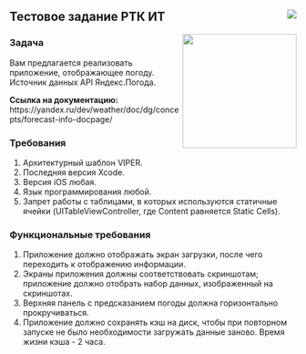<h2>Тестовое задание РТК ИТ<img src="https://tinyurl.com/9uh9snsc" align="right" /></h2>

<p><img src="https://media.giphy.com/media/K3hpGCoCeMlBLd9KCe/giphy.gif" width="200" align="right"/></p>

<h3>Задача</h3>
<p>Вам предлагается реализовать приложение, отображающее погоду.<br>Источник данных API Яндекс.Погода.<p/>
<p><strong>Ссылка на документацию:</strong><br>https://yandex.ru/dev/weather/doc/dg/concepts/forecast-info-docpage/</p>

<h3>Требования</h3>
<p>
<ol>
<li>Архитектурный шаблон VIPER.</li>
<li>Последняя версия Xcode.</li>
<li>Версия iOS любая.</li>
<li>Язык программирования любой.</li>
<li>Запрет работы с таблицами, в которых используются статичные ячейки (UITableViewController, где Content равняется Static Cells).</li>
</ol>
</p>
  
<h3>Функциональные требования</h3>
<p>
<ol>
<li>Приложение должно отображать экран загрузки, после чего переходить к отображению информации.</li>
<li>Экраны приложения должны соответствовать скриншотам; приложение должно отобрать набор данных, изображенный на скриншотах.</li>
<li>Верхняя панель с предсказанием погоды должна горизонтально прокручиваться.</li>
<li>Приложение должно сохранять кэш на диск, чтобы при повторном запуске не было необходимости загружать данные заново. Время жизни кэша - 2 часа.</li>
</ol>
</p>

<!--
<img src="https://i.ibb.co/99c1SW7/RTK-IT-Yandex-Forecast-Example.png" width="auto"/>
-->
